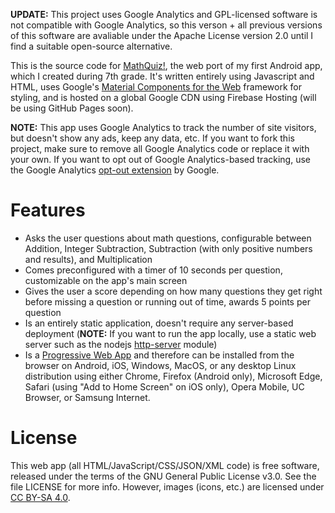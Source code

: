 **UPDATE:** This project uses Google Analytics and GPL-licensed software is not compatible with Google Analytics, so this verson + all previous versions of this software are avaliable under the Apache License version 2.0 until I find a suitable open-source alternative.

This is the source code for [MathQuiz!](https://mathquiz.tk/), the web port of my first Android app, which I created during 7th grade. It's written entirely using Javascript and HTML, uses Google's [Material Components for the Web](https://material.io/develop/web) framework for styling, and is hosted on a global Google CDN using Firebase Hosting (will be using GitHub Pages soon).

**NOTE:** This app uses Google Analytics to track the number of site visitors, but doesn't show any ads, keep any data, etc. If you want to fork this project, make sure to remove all Google Analytics code or replace it with your own. If you want to opt out of Google Analytics-based tracking, use the Google Analytics [opt-out extension](https://tools.google.com/dlpage/gaoptout) by Google.

# Features
- Asks the user questions about math questions, configurable between Addition, Integer Subtraction, Subtraction (with only positive numbers and results), and Multiplication
- Comes preconfigured with a timer of 10 seconds per question, customizable on the app's main screen
- Gives the user a score depending on how many questions they get right before missing a question or running out of time, awards 5 points per question
- Is an entirely static application, doesn't require any server-based deployment (**NOTE:** If you want to run the app locally, use a static web server such as the nodejs [http-server](https://www.npmjs.com/package/http-server) module)
- Is a [Progressive Web App](https://developer.mozilla.org/en-US/docs/Web/Progressive_web_apps/Developer_guide/Installing) and therefore can be installed from the browser on Android, iOS, Windows, MacOS, or any desktop Linux distribution using either Chrome, Firefox (Android only), Microsoft Edge, Safari (using "Add to Home Screen" on iOS only), Opera Mobile, UC Browser, or Samsung Internet.

# License
This web app (all HTML/JavaScript/CSS/JSON/XML code) is free software, released under the terms of the GNU General Public License v3.0. See the file LICENSE for more info.
However, images (icons, etc.) are licensed under [CC BY-SA 4.0](https://creativecommons.org/licenses/by-sa/4.0/).
